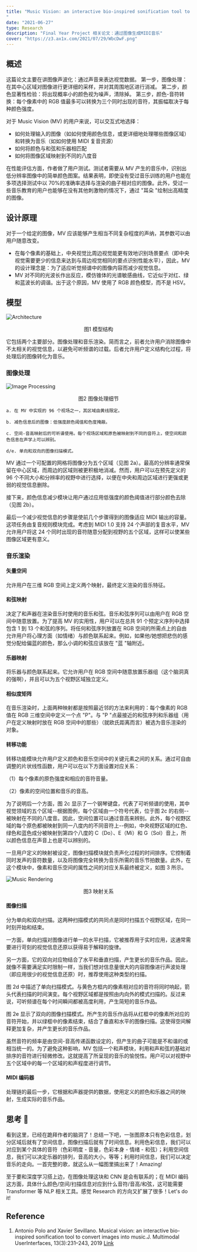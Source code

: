 ```yaml
---
title: "Music Vision: an interactive bio-inspired sonification tool to convert images into music
"
date: "2021-06-27"
type: Research
description: "Final Year Project 相关论文：通过图像生成MIDI音乐"
cover: "https://z3.ax1x.com/2021/07/29/WbcDwF.png"
---
```


## 概述

这篇论文主要在讲图像声波化：通过声音来表达视觉数据。
第一步，图像处理：在其中心区域对图像进行更详细的采样，并对其周围地区进行消减。
第二步，颜色显著性检验：将出现概率小的颜色视为噪声，清除掉。
第三步，颜色-音符转换：每个像素中的 RGB 值最多可以转换为三个同时出现的音符，其振幅取决于每种颜色强度。

对于 Music Vision (MV) 的用户来说，可以交互式地选择：

- 如何处理输入的图像（如如何使用颜色信息，或更详细地处理哪些图像区域）和转换为音乐（如如何使用 MIDI 复音资源）
- 如何将颜色与和弦和乐器相匹配
- 如何将图像区域映射到不同的八度音

在性能评估方面，作者做了用户测试。测试者需要从 MV 产生的音乐中，识别出低分辨率图像中的简单颜色图案。结果表明，即使没有受过音乐训练的用户也能在多项选择测试中以 70%的准确率选择与渲染的曲子相对应的图像。此外，受过一些音乐教育的用户也能够在没有其他刺激物的情况下，通过 "耳朵 "绘制出高精度的图像。

## 设计原理

对于一个给定的图像，MV 应该能够产生相当不同复杂程度的声纳，其参数可以由用户随意改变。

- 在每个像素的基础上，中央视觉比周边视觉能更有效地识别场景要点（即中央视觉需要更少的信息来达到与周边视觉相同的要点识别性能水平），因此，MV 的设计理念是：为了适应听觉频谱中的图像内容而减少视觉信息。
- MV 对不同的光波长作出反应，模仿锥体的光谱敏感曲线，它近似于对红、绿和蓝波长的调谐。出于这个原因，MV 使用了 RGB 颜色模型，而不是 HSV。

## 模型

![Architecture](1.png)

<center>图1 模型结构</center>

它包括两个主要部分。图像处理和音乐渲染。简而言之，前者允许用户消除图像中不太相关的视觉信息，以避免可听频谱的过载。后者允许用户定义结构化过程，将处理后的图像转化为音乐。

### 图像处理

![Image Processing](2.png)

<center>图2 图像处理细节</center>

```
a. 在 MV 中实现的 96 个视场之一，其区域由黄线限定。

b. 减色信息后的图像：低强度颜色阈值和色度掩蔽。

c. 空间-音高映射后的可听谱使用。每个视场区域和原色被映射到不同的音符上，使空间和颜色信息在声学上可以辨别。

d/e. 单向和双向的图像扫描模式。

```

MV 通过一个可配置的网格将图像分为五个区域（见图 2a）。最高的分辨率通常保留在中心区域，而周边的区域则被更积极地消减。然而，用户可以在预先定义的 96 个不同大小和分辨率的视野中进行选择，以便在中央和周边区域进行更强或更弱的视觉信息删除。

接下来，颜色信息减少模块让用户通过应用低强度的颜色阈值进行部分颜色去除（见图 2b）。

最后一个减少视觉信息的步骤是使前几个步骤得到的图像适应 MIDI 输出的容量。这项任务由复音规则模块完成。考虑到 MIDI 1.0 支持 24 个声部的复音水平，MV 允许用户将这 24 个同时出现的音符随意分配到视野的五个区域，这样可以使某些图像区域更有意义。

### 音乐渲染

#### 矢量空间

允许用户在三维 RGB 空间上定义两个映射，最终定义渲染的音乐特征。

#### 和弦映射

决定了和声器在渲染音乐时使用的音乐和弦。音乐和弦序列可以由用户在 RGB 空间中随意放置。为了提高 MV 的实用性，用户可以在总共 91 个预定义序列中选择包含 1 到 13 个和弦的序列。将任何和弦序列放置在 RGB 空间的所需点上的自由允许用户将心理方面（如情绪）与颜色联系起来。例如，如果他/她想把悲伤的感觉分配给偏蓝的颜色，那么小调的和弦应该放在 "蓝 "轴附近。

#### 乐器映射

将乐器与颜色联系起来。它允许用户在 RGB 空间中随意放置乐器组（这个脑洞真的强啊），并且可以为五个视野区域独立定义。

#### 相似度矩阵

在音乐渲染时，上面两种映射都是按照最近邻的方法来利用的：每个像素的 RGB 值在 RGB 三维空间中定义一个点 "P"。与 "P "点最接近的和弦序列和乐器组（用户在定义映射时放在 RGB 空间中的那些）（就欧氏距离而言）被选为音乐渲染的对象。

#### 转移功能

转移功能模块允许用户定义颜色和音乐空间中的关键元素之间的关系。通过可自由调整的片状线性函数，用户可以在以下方面设置对应关系：

（1）每个像素的原色强度和相应的音符音量。

（2）像素的空间位置和音乐的音高。

为了说明后一个方面，图 2c 显示了一个钢琴键盘，代表了可听频谱的使用，其中视觉领域的五个区域--根据图例，每个区域由一个符号代表，位于图 2c 的右侧--被映射在不同的八度音。因此，空间位置可以通过音高来辨别。此外，每个视野区域的每个原色都被映射到同一八度内的不同音符上--例如，中央视野区域的红色、绿色和蓝色成分被映射到第四个八度的 C（Do）、E（Mi）和 G（Sol）音上，所以颜色信息在声音上也是可以辨别的。

一旦用户定义的映射被设定，图像扫描模块就负责声化过程的时间排序。它控制着同时发声的音符数量，以及将图像完全转换为音乐所需的音乐节拍数量。此外，在这个模块中，像素和音乐空间的属性之间的对应关系最终被定义，如图 3 所示。

![Music Rendering](3.png)

<center>图3 映射关系</center>

#### 图像扫描

分为单向和双向扫描。这两种扫描模式的共同点是同时扫描五个视野区域，在同一时刻开始和结束。

一方面，单向扫描对图像进行单一的水平扫描，它被推荐用于实时应用，这通常需要进行苛刻的视觉信息还原以获得易于解释的旋律。

另一方面，它的双向对应物结合了水平和垂直扫描，产生更长的音乐作品。因此，就像不需要满足实时限制一样，当我们想对信息量很大的内容图像进行声波处理（即应用很少的视觉信息还原）时，推荐使用这种类型的扫描。

图 2d 中描述了单向扫描模式。与黄色方框内的像素相对应的音符将同时响起，箭头代表扫描的时间演变。每个视野区域都是按照由内向外的模式扫描的。反过来说，可听频谱在每个时间瞬间都被高度利用，产生简短的音乐作品。

图 2e 显示了双向的图像扫描模式。所产生的音乐作品将从红框中的像素所对应的音符开始，并以绿框中的像素结束，结合了垂直和水平的图像扫描。这使得空间解释更加复杂，并产生更长的音乐作品。

虽然音符的频率是由空间-音高传递函数设定的，但产生的曲子可能是不和谐的或相当统一的。为了避免这种影响，MV 包括一个和声模块，利用和声和弦的基础对排序的音符进行轻微修改。这就提高了所呈现的音乐的愉悦性。用户可以对视野中五个区域中的每一个区域的和声程度进行调节。

#### MIDI 编码器

处理链的最后一步，它根据和声器提供的数据，使用定义的颜色和乐器之间的映射，生成实际的音乐作品。

## 思考 🤔

看到这里，已经在跪拜作者的脑洞了！总结一下吧，一张图原本只有色彩信息，划分区域后就有了空间信息，图像扫描后就有了时间信息。利用色彩信息，我们可以对应到某个具体的音符（色彩明度 - 音量，色彩本身 - 情绪 - 和弦）；利用空间信息，我们可以决定乐器的排列，音高的大小，等等；利用时间信息，我们可以决定音乐的走向。一首完整的歌，就这么从一幅图里搞出来了！Amazing!

至于要和深度学习搭上边，在图像处理这块和 CNN 是会有联系的；在 MIDI 编码这方面，具体什么颜色/空间/扫描信息对应到什么音符/音高/和弦，这可能需要 Transformer 等 NLP 相关工具。感觉 Research 的方向又扩展了很多！Let's do it!

## Reference

1. Antonio Polo and Xavier Sevillano. Musical vision: an interactive bio-inspired sonification tool to convert images into music.J. Multimodal UserInterfaces, 13(3):231–243, 2019 [Link](https://link.springer.com/article/10.1007%2Fs12193-018-0280-4)

